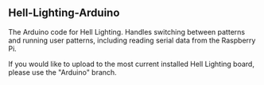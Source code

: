 ## Hell-Lighting-Arduino

The Arduino code for Hell Lighting. Handles switching between patterns and
running user patterns, including reading serial data from the Raspberry
Pi.

If you would like to upload to the most current installed Hell Lighting board, please use the "Arduino" branch. 
